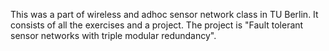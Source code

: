 This was a part of wireless and adhoc sensor network class in TU Berlin. It consists of all the exercises and a project. 
The project is "Fault tolerant sensor networks with triple modular redundancy".
